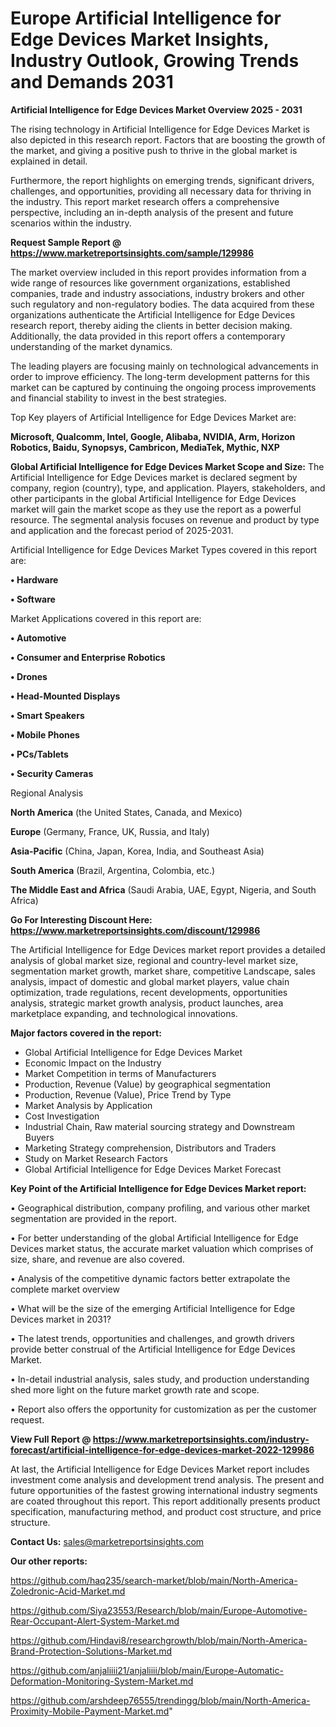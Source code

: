 # Europe Artificial Intelligence for Edge Devices Market Insights, Industry Outlook, Growing Trends and Demands 2031

<Strong> Artificial Intelligence for Edge Devices Market Overview 2025 - 2031</strong>

The rising technology in Artificial Intelligence for Edge Devices Market is also depicted in this research report. Factors that are boosting the growth of the market, and giving a positive push to thrive in the global market is explained in detail.

Furthermore, the report highlights on emerging trends, significant drivers, challenges, and opportunities, providing all necessary data for thriving in the industry. This report market research offers a comprehensive perspective, including an in-depth analysis of the present and future scenarios within the industry.

<strong>Request Sample Report @ <a href=https://www.marketreportsinsights.com/sample/129986>https://www.marketreportsinsights.com/sample/129986</a></strong>

The market overview included in this report provides information from a wide range of resources like government organizations, established companies, trade and industry associations, industry brokers and other such regulatory and non-regulatory bodies. The data acquired from these organizations authenticate the Artificial Intelligence for Edge Devices research report, thereby aiding the clients in better decision making. Additionally, the data provided in this report offers a contemporary understanding of the market dynamics.

The leading players are focusing mainly on technological advancements in order to improve efficiency. The long-term development patterns for this market can be captured by continuing the ongoing process improvements and financial stability to invest in the best strategies.

Top Key players of Artificial Intelligence for Edge Devices Market are:

<strong>Microsoft, Qualcomm, Intel, Google, Alibaba, NVIDIA, Arm, Horizon Robotics, Baidu, Synopsys, Cambricon, MediaTek, Mythic, NXP</strong>

<strong><b>Global Artificial Intelligence for Edge Devices Market Scope and Size:</b></strong>
The Artificial Intelligence for Edge Devices market is declared segment by company, region (country), type, and application. Players, stakeholders, and other participants in the global Artificial Intelligence for Edge Devices market will gain the market scope as they use the report as a powerful resource. The segmental analysis focuses on revenue and product by type and application and the forecast period of 2025-2031.

Artificial Intelligence for Edge Devices Market Types covered in this report are:

<strong>• Hardware

• Software</strong>

Market Applications covered in this report are:

<strong>• Automotive

• Consumer and Enterprise Robotics

• Drones

• Head-Mounted Displays

• Smart Speakers

• Mobile Phones

• PCs/Tablets

• Security Cameras</strong> 

Regional Analysis

<strong>North America</strong> (the United States, Canada, and Mexico)

<strong>Europe</strong> (Germany, France, UK, Russia, and Italy)

<strong>Asia-Pacific</strong> (China, Japan, Korea, India, and Southeast Asia)

<strong>South America</strong> (Brazil, Argentina, Colombia, etc.)

<strong>The Middle East and Africa</strong> (Saudi Arabia, UAE, Egypt, Nigeria, and South Africa)

<strong>Go For Interesting Discount Here: <a href=https://www.marketreportsinsights.com/discount/129986>https://www.marketreportsinsights.com/discount/129986</a></strong>

The Artificial Intelligence for Edge Devices market report provides a detailed analysis of global market size, regional and country-level market size, segmentation market growth, market share, competitive Landscape, sales analysis, impact of domestic and global market players, value chain optimization, trade regulations, recent developments, opportunities analysis, strategic market growth analysis, product launches, area marketplace expanding, and technological innovations.

<strong><b>Major factors covered in the report:</b></strong>
<ul>
  <li>Global Artificial Intelligence for Edge Devices Market </li>
  <li>Economic Impact on the Industry</li>
  <li>Market Competition in terms of Manufacturers</li>
  <li>Production, Revenue (Value) by geographical segmentation</li>
  <li>Production, Revenue (Value), Price Trend by Type</li>
  <li>Market Analysis by Application</li>
  <li>Cost Investigation</li>
  <li>Industrial Chain, Raw material sourcing strategy and Downstream Buyers</li>
  <li>Marketing Strategy comprehension, Distributors and Traders</li>
  <li>Study on Market Research Factors</li>
  <li>Global Artificial Intelligence for Edge Devices Market Forecast</li>
</ul>

<strong><b>Key Point of the Artificial Intelligence for Edge Devices Market report:</b></strong>

• Geographical distribution, company profiling, and various other market segmentation are provided in the report.

• For better understanding of the global Artificial Intelligence for Edge Devices market status, the accurate market valuation which comprises of size, share, and revenue are also covered.

• Analysis of the competitive dynamic factors better extrapolate the complete market overview

• What will be the size of the emerging Artificial Intelligence for Edge Devices market in 2031?

• The latest trends, opportunities and challenges, and growth drivers provide better construal of the Artificial Intelligence for Edge Devices Market.

• In-detail industrial analysis, sales study, and production understanding shed more light on the future market growth rate and scope.

• Report also offers the opportunity for customization as per the customer request.

<strong><b>View Full Report @ <a href=https://www.marketreportsinsights.com/industry-forecast/artificial-intelligence-for-edge-devices-market-2022-129986>https://www.marketreportsinsights.com/industry-forecast/artificial-intelligence-for-edge-devices-market-2022-129986</a></b></strong>


At last, the Artificial Intelligence for Edge Devices Market report includes investment come analysis and development trend analysis. The present and future opportunities of the fastest growing international industry segments are coated throughout this report. This report additionally presents product specification, manufacturing method, and product cost structure, and price structure.

<strong>Contact Us:</strong>
sales@marketreportsinsights.com

<strong>Our other reports:</strong>

<a href=https://github.com/haq235/search-market/blob/main/North-America-Zoledronic-Acid-Market.md>https://github.com/haq235/search-market/blob/main/North-America-Zoledronic-Acid-Market.md</a>

<a href=https://github.com/Siya23553/Research/blob/main/Europe-Automotive-Rear-Occupant-Alert-System-Market.md>https://github.com/Siya23553/Research/blob/main/Europe-Automotive-Rear-Occupant-Alert-System-Market.md</a>

<a href=https://github.com/Hindavi8/researchgrowth/blob/main/North-America-Brand-Protection-Solutions-Market.md>https://github.com/Hindavi8/researchgrowth/blob/main/North-America-Brand-Protection-Solutions-Market.md</a>

<a href=https://github.com/anjaliiii21/anjaliiii/blob/main/Europe-Automatic-Deformation-Monitoring-System-Market.md>https://github.com/anjaliiii21/anjaliiii/blob/main/Europe-Automatic-Deformation-Monitoring-System-Market.md</a>

<a href=https://github.com/arshdeep76555/trendingg/blob/main/North-America-Proximity-Mobile-Payment-Market.md>https://github.com/arshdeep76555/trendingg/blob/main/North-America-Proximity-Mobile-Payment-Market.md</a>"
